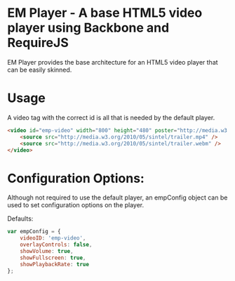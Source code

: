# EM Player - A base HTML5 video player using Backbone and RequireJS

EM Player provides the base architecture for an HTML5 video player that can be easily skinned.

# Usage

A video tag with the correct id is all that is needed by the default player.

``` html
<video id="emp-video" width="800" height="480" poster="http://media.w3.org/2010/05/sintel/poster.png">
	<source src="http://media.w3.org/2010/05/sintel/trailer.mp4" />
	<source src="http://media.w3.org/2010/05/sintel/trailer.webm" />
</video>
```

# Configuration Options:

Although not required to use the default player, an empConfig object can be used to set configuration options on the player.

Defaults:

``` js
var empConfig = {
	videoID: 'emp-video',
	overlayControls: false,
	showVolume: true,
	showFullscreen: true,
	showPlaybackRate: true
};
```